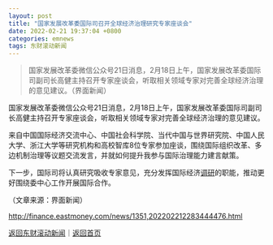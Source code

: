 ```yaml
---
layout: post
title: "国家发展改革委国际司召开全球经济治理研究专家座谈会"
date: 2022-02-21 19:37:04 +0800
categories: emnews
tags: 东财滚动新闻
---
```

> 国家发展改革委微信公众号21日消息，2月18日上午，国家发展改革委国际司副司长高健主持召开专家座谈会，听取相关领域专家对完善全球经济治理的意见建议。（界面新闻）

<p>国家发展改革委微信公众号21日消息，2月18日上午，国家发展改革委国际司副司长高健主持召开专家座谈会，听取相关领域专家对完善全球经济治理的意见建议。</p>
 <p>来自中国国际经济交流中心、中国社会科学院、当代中国与世界研究院、中国人民大学、浙江大学等研究机构和高校智库8位专家参加座谈，围绕国际组织改革、多边机制治理等议题交流发言，并就如何提升我参与国际治理能力建言献策。</p>
 <p>下一步，国际司将认真研究吸收专家意见，充分发挥国际经济<span id="Info.3274"><a href="http://data.eastmoney.com/jgdy/" class="infokey">调研</a></span>的职能，推动更好围绕委中心工作开展国际合作。</p><p class="em_media">（文章来源：界面新闻）</p>

<http://finance.eastmoney.com/news/1351,202202212283444476.html>

[返回东财滚动新闻](//finews.withounder.com/emnews/)｜[返回首页](//finews.withounder.com/)